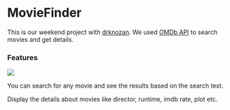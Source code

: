 # MovieFinder
This is our weekend project with [drknozan](https://github.com/drknozan). We used [OMDb API](https://omdbapi.com) to search movies and get details. 

### Features
![](/gif/preview.gif)

You can search for any movie and see the results based on the search text.

Display the details about movies like director, runtime, imdb rate, plot etc.

